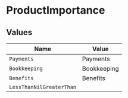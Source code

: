 # ProductImportance


## Values

| Name                     | Value                    |
| ------------------------ | ------------------------ |
| `Payments`               | Payments                 |
| `Bookkeeping`            | Bookkeeping              |
| `Benefits`               | Benefits                 |
| `LessThanNilGreaterThan` | <nil>                    |